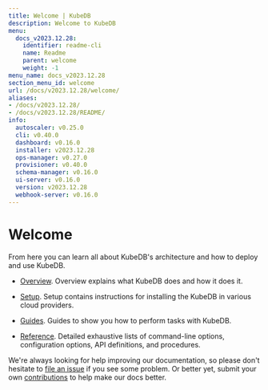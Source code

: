 ```yaml
---
title: Welcome | KubeDB
description: Welcome to KubeDB
menu:
  docs_v2023.12.28:
    identifier: readme-cli
    name: Readme
    parent: welcome
    weight: -1
menu_name: docs_v2023.12.28
section_menu_id: welcome
url: /docs/v2023.12.28/welcome/
aliases:
- /docs/v2023.12.28/
- /docs/v2023.12.28/README/
info:
  autoscaler: v0.25.0
  cli: v0.40.0
  dashboard: v0.16.0
  installer: v2023.12.28
  ops-manager: v0.27.0
  provisioner: v0.40.0
  schema-manager: v0.16.0
  ui-server: v0.16.0
  version: v2023.12.28
  webhook-server: v0.16.0
---
```


# Welcome

From here you can learn all about KubeDB's architecture and how to deploy and use KubeDB.

- [Overview](/docs/v2023.12.28/overview/). Overview explains what KubeDB does and how it does it.

- [Setup](/docs/v2023.12.28/setup/). Setup contains instructions for installing the KubeDB in various cloud providers.

- [Guides](/docs/v2023.12.28/guides/). Guides to show you how to perform tasks with KubeDB.

- [Reference](/docs/v2023.12.28/reference/). Detailed exhaustive lists of command-line options, configuration options, API definitions, and procedures.

We're always looking for help improving our documentation, so please don't hesitate to [file an issue](https://github.com/kubedb/project/issues/new) if you see some problem. Or better yet, submit your own [contributions](/docs/v2023.12.28/CONTRIBUTING) to help make our docs better.
